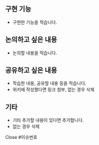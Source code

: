 ## 구현 기능

-   구현한 기능을 적습니다.

## 논의하고 싶은 내용

-   논의할 내용을 적습니다.

## 공유하고 싶은 내용

-   학습한 내용, 공유할 내용 등을 적습니다.
-   위키에 작성했다면 링크 첨부, 없는 경우 삭제

## 기타

-   기타 추가할 내용이 있다면 추가합니다.
-   없는 경우 삭제

Close #이슈번호
